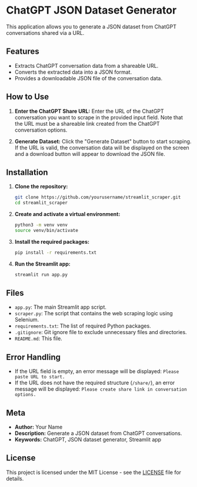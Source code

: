 # ChatGPT JSON Dataset Generator

This application allows you to generate a JSON dataset from ChatGPT conversations shared via a URL.

## Features

- Extracts ChatGPT conversation data from a shareable URL.
- Converts the extracted data into a JSON format.
- Provides a downloadable JSON file of the conversation data.

## How to Use

1. **Enter the ChatGPT Share URL:** Enter the URL of the ChatGPT conversation you want to scrape in the provided input field. Note that the URL must be a shareable link created from the ChatGPT conversation options.

2. **Generate Dataset:** Click the "Generate Dataset" button to start scraping. If the URL is valid, the conversation data will be displayed on the screen and a download button will appear to download the JSON file.

## Installation

1. **Clone the repository:**

    ```sh
    git clone https://github.com/yourusername/streamlit_scraper.git
    cd streamlit_scraper
    ```

2. **Create and activate a virtual environment:**

    ```sh
    python3 -m venv venv
    source venv/bin/activate
    ```

3. **Install the required packages:**

    ```sh
    pip install -r requirements.txt
    ```

4. **Run the Streamlit app:**

    ```sh
    streamlit run app.py
    ```

## Files

- `app.py`: The main Streamlit app script.
- `scraper.py`: The script that contains the web scraping logic using Selenium.
- `requirements.txt`: The list of required Python packages.
- `.gitignore`: Git ignore file to exclude unnecessary files and directories.
- `README.md`: This file.

## Error Handling

- If the URL field is empty, an error message will be displayed: `Please paste URL to start.`
- If the URL does not have the required structure (`/share/`), an error message will be displayed: `Please create share link in conversation options.`

## Meta

- **Author:** Your Name
- **Description:** Generate a JSON dataset from ChatGPT conversations.
- **Keywords:** ChatGPT, JSON dataset generator, Streamlit app

## License

This project is licensed under the MIT License - see the [LICENSE](LICENSE) file for details.
